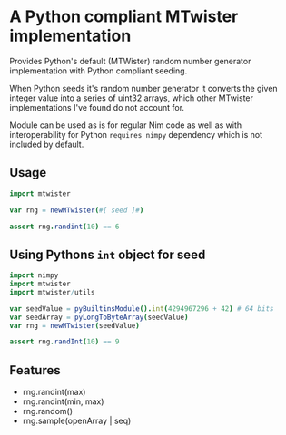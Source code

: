 # A Python compliant MTwister implementation

Provides Python's default (MTWister) random number generator implementation with Python compliant seeding.

When Python seeds it's random number generator it converts the given integer value into a series of uint32 arrays, which other MTwister implementations I've found do not account for.

Module can be used as is for regular Nim code as well as with interoperability for Python `requires nimpy` dependency which is not included by default.

## Usage

```nim
import mtwister

var rng = newMTwister(#[ seed ]#)

assert rng.randint(10) == 6
```

## Using Pythons `int` object for seed

```nim
import nimpy
import mtwister
import mtwister/utils

var seedValue = pyBuiltinsModule().int(4294967296 + 42) # 64 bits
var seedArray = pyLongToByteArray(seedValue)
var rng = newMTwister(seedValue)

assert rng.randInt(10) == 9
```

## Features

* rng.randint(max)
* rng.randint(min, max)
* rng.random()
* rng.sample(openArray | seq)
